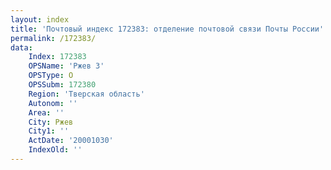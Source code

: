 ```yaml
---
layout: index
title: 'Почтовый индекс 172383: отделение почтовой связи Почты России'
permalink: /172383/
data:
    Index: 172383
    OPSName: 'Ржев 3'
    OPSType: О
    OPSSubm: 172380
    Region: 'Тверская область'
    Autonom: ''
    Area: ''
    City: Ржев
    City1: ''
    ActDate: '20001030'
    IndexOld: ''
---
```

